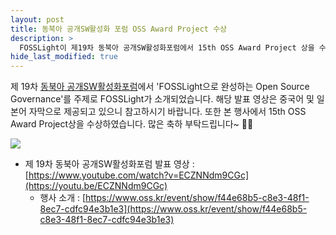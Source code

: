 ```yaml
---
layout: post
title: 동북아 공개SW활성화 포럼 OSS Award Project 수상
description: >
  FOSSLight이 제19차 동북아 공개SW활성화포럼에서 15th OSS Award Project 상을 수상하였습니다.
hide_last_modified: true
---
```


제 19차 [동북아 공개SW활성화포럼](https://www.oss.kr/nea_forum)에서 'FOSSLight으로 완성하는 Open Source Governance'를 주제로 FOSSLight가 소개되었습니다. 해당 발표 영상은 중국어 및 일본어 자막으로 제공되고 있으니 참고하시기 바랍니다. 또한 본 행사에서 15th OSS Award Project상을 수상하였습니다. 많은 축하 부탁드립니다~ 🎊🎉

![](../../assets/img/news/FOSSLight_oss_award_project.jpg)

- 제 19차 동북아 공개SW활성화포럼 발표 영상 : [https://www.youtube.com/watch?v=ECZNNdm9CGc](https://youtu.be/ECZNNdm9CGc)
  - 행사 소개 : [https://www.oss.kr/event/show/f44e68b5-c8e3-48f1-8ec7-cdfc94e3b1e3](https://www.oss.kr/event/show/f44e68b5-c8e3-48f1-8ec7-cdfc94e3b1e3)
